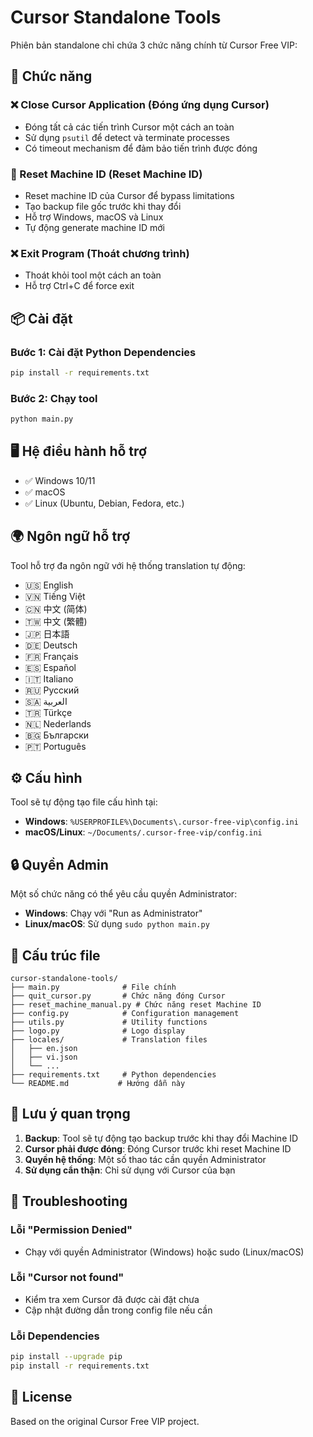 # Cursor Standalone Tools

Phiên bản standalone chỉ chứa 3 chức năng chính từ Cursor Free VIP:

## 🔧 Chức năng

### ❌ Close Cursor Application (Đóng ứng dụng Cursor)
- Đóng tất cả các tiến trình Cursor một cách an toàn
- Sử dụng `psutil` để detect và terminate processes
- Có timeout mechanism để đảm bảo tiến trình được đóng

### 🔄 Reset Machine ID (Reset Machine ID)
- Reset machine ID của Cursor để bypass limitations
- Tạo backup file gốc trước khi thay đổi
- Hỗ trợ Windows, macOS và Linux
- Tự động generate machine ID mới

### ❌ Exit Program (Thoát chương trình)
- Thoát khỏi tool một cách an toàn
- Hỗ trợ Ctrl+C để force exit

## 📦 Cài đặt

### Bước 1: Cài đặt Python Dependencies
```bash
pip install -r requirements.txt
```

### Bước 2: Chạy tool
```bash
python main.py
```

## 🖥️ Hệ điều hành hỗ trợ

- ✅ Windows 10/11
- ✅ macOS
- ✅ Linux (Ubuntu, Debian, Fedora, etc.)

## 🌍 Ngôn ngữ hỗ trợ

Tool hỗ trợ đa ngôn ngữ với hệ thống translation tự động:
- 🇺🇸 English
- 🇻🇳 Tiếng Việt  
- 🇨🇳 中文 (简体)
- 🇹🇼 中文 (繁體)
- 🇯🇵 日本語
- 🇩🇪 Deutsch
- 🇫🇷 Français
- 🇪🇸 Español
- 🇮🇹 Italiano
- 🇷🇺 Русский
- 🇸🇦 العربية
- 🇹🇷 Türkçe
- 🇳🇱 Nederlands
- 🇧🇬 Български
- 🇵🇹 Português

## ⚙️ Cấu hình

Tool sẽ tự động tạo file cấu hình tại:
- **Windows**: `%USERPROFILE%\Documents\.cursor-free-vip\config.ini`
- **macOS/Linux**: `~/Documents/.cursor-free-vip/config.ini`

## 🔒 Quyền Admin

Một số chức năng có thể yêu cầu quyền Administrator:
- **Windows**: Chạy với "Run as Administrator"
- **Linux/macOS**: Sử dụng `sudo python main.py`

## 📁 Cấu trúc file

```
cursor-standalone-tools/
├── main.py              # File chính
├── quit_cursor.py       # Chức năng đóng Cursor
├── reset_machine_manual.py # Chức năng reset Machine ID
├── config.py            # Configuration management
├── utils.py             # Utility functions
├── logo.py              # Logo display
├── locales/             # Translation files
│   ├── en.json
│   ├── vi.json
│   └── ...
├── requirements.txt     # Python dependencies
└── README.md           # Hướng dẫn này
```

## 🚨 Lưu ý quan trọng

1. **Backup**: Tool sẽ tự động tạo backup trước khi thay đổi Machine ID
2. **Cursor phải được đóng**: Đóng Cursor trước khi reset Machine ID
3. **Quyền hệ thống**: Một số thao tác cần quyền Administrator
4. **Sử dụng cẩn thận**: Chỉ sử dụng với Cursor của bạn

## 🔧 Troubleshooting

### Lỗi "Permission Denied"
- Chạy với quyền Administrator (Windows) hoặc sudo (Linux/macOS)

### Lỗi "Cursor not found"
- Kiểm tra xem Cursor đã được cài đặt chưa
- Cập nhật đường dẫn trong config file nếu cần

### Lỗi Dependencies
```bash
pip install --upgrade pip
pip install -r requirements.txt
```

## 📄 License

Based on the original Cursor Free VIP project. 